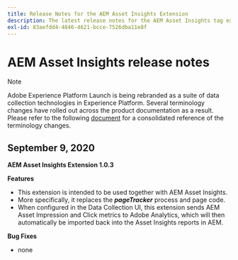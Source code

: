 ```yaml
---
title: Release Notes for the AEM Asset Insights Extension
description: The latest release notes for the AEM Asset Insights tag extension in Adobe Experience Platform.
exl-id: 83aefdd4-4846-4621-bcce-7526dba11e8f
---
```

# AEM Asset Insights release notes

>[!NOTE]
>
>Adobe Experience Platform Launch is being rebranded as a suite of data collection technologies in Experience Platform. Several terminology changes have rolled out across the product documentation as a result. Please refer to the following [document](../../../launch-term-updates.md) for a consolidated reference of the terminology changes.

## September 9, 2020

**AEM Asset Insights Extension 1.0.3**

**Features**

- This extension is intended to be used together with AEM Asset Insights.
- More specifically, it replaces the ***pageTracker*** process and page code.
- When configured in the Data Collection UI, this extension sends AEM Asset Impression and Click metrics to Adobe Analytics, which will then automatically be imported back into the Asset Insights reports in AEM.

**Bug Fixes**

- none
